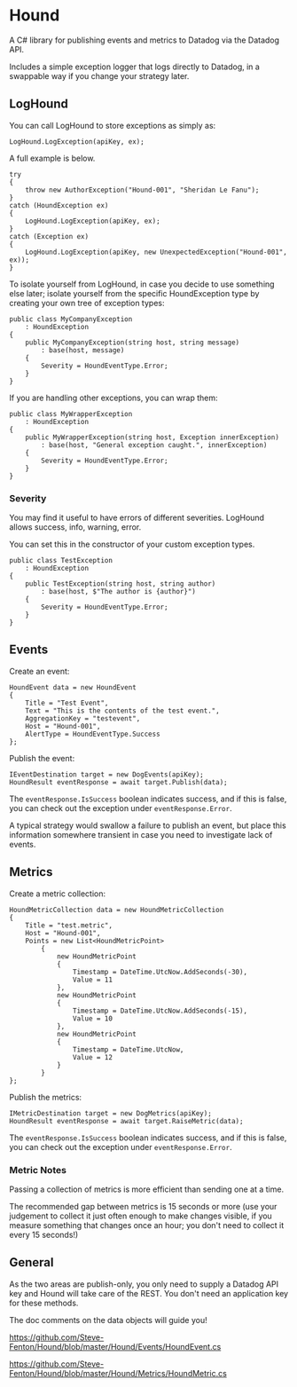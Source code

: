 # Hound

A C# library for publishing events and metrics to Datadog via the Datadog API.

Includes a simple exception logger that logs directly to Datadog, in a swappable way if you change your strategy later.

## LogHound

You can call LogHound to store exceptions as simply as:

    LogHound.LogException(apiKey, ex);

A full example is below.

    try
    {
        throw new AuthorException("Hound-001", "Sheridan Le Fanu");
    }
    catch (HoundException ex)
    {
        LogHound.LogException(apiKey, ex);
    }
    catch (Exception ex)
    {
        LogHound.LogException(apiKey, new UnexpectedException("Hound-001", ex));
    }

To isolate yourself from LogHound, in case you decide to use something else later; isolate yourself from the specific HoundException type by creating your own tree of exception types:

    public class MyCompanyException
        : HoundException
    {
        public MyCompanyException(string host, string message)
            : base(host, message)
        {
            Severity = HoundEventType.Error;
        }
    }

If you are handling other exceptions, you can wrap them:

    public class MyWrapperException
        : HoundException
    {
        public MyWrapperException(string host, Exception innerException)
            : base(host, "General exception caught.", innerException)
        {
            Severity = HoundEventType.Error;
        }
    }

### Severity

You may find it useful to have errors of different severities. LogHound allows success, info, warning, error.

You can set this in the constructor of your custom exception types.

    public class TestException
        : HoundException
    {
        public TestException(string host, string author)
            : base(host, $"The author is {author}")
        {
            Severity = HoundEventType.Error;
        }
    }

## Events

Create an event:

    HoundEvent data = new HoundEvent
    {
        Title = "Test Event",
        Text = "This is the contents of the test event.",
        AggregationKey = "testevent",
        Host = "Hound-001",
        AlertType = HoundEventType.Success
    };

Publish the event:

    IEventDestination target = new DogEvents(apiKey);
    HoundResult eventResponse = await target.Publish(data);

The ```eventResponse.IsSuccess``` boolean indicates success, and if this is false, you can check out the exception under ```eventResponse.Error```.

A typical strategy would swallow a failure to publish an event, but place this information somewhere transient in case you need to investigate lack of events.

## Metrics

Create a metric collection:

    HoundMetricCollection data = new HoundMetricCollection
    {
        Title = "test.metric",
        Host = "Hound-001",
        Points = new List<HoundMetricPoint>
            {
                new HoundMetricPoint
                {
                    Timestamp = DateTime.UtcNow.AddSeconds(-30),
                    Value = 11
                },
                new HoundMetricPoint
                {
                    Timestamp = DateTime.UtcNow.AddSeconds(-15),
                    Value = 10
                },
                new HoundMetricPoint
                {
                    Timestamp = DateTime.UtcNow,
                    Value = 12
                }
            }
    };

Publish the metrics:

    IMetricDestination target = new DogMetrics(apiKey);
    HoundResult eventResponse = await target.RaiseMetric(data);

The ```eventResponse.IsSuccess``` boolean indicates success, and if this is false, you can check out the exception under ```eventResponse.Error```.

### Metric Notes

Passing a collection of metrics is more efficient than sending one at a time.

The recommended gap between metrics is 15 seconds or more (use your judgement to collect it just often enough to make changes visible, if you measure something that changes once an hour; you don't need to collect it every 15 seconds!)

## General

As the two areas are publish-only, you only need to supply a Datadog API key and Hound will take care of the REST. You don't need an application key for these methods.

The doc comments on the data objects will guide you!

https://github.com/Steve-Fenton/Hound/blob/master/Hound/Events/HoundEvent.cs

https://github.com/Steve-Fenton/Hound/blob/master/Hound/Metrics/HoundMetric.cs